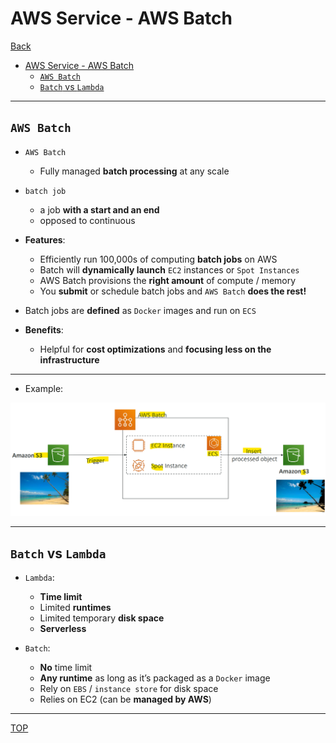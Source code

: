 # AWS Service - AWS Batch

[Back](../../index.md)

- [AWS Service - AWS Batch](#aws-service---aws-batch)
  - [`AWS Batch`](#aws-batch)
  - [`Batch` vs `Lambda`](#batch-vs-lambda)

---

## `AWS Batch`

- `AWS Batch`

  - Fully managed **batch processing** at any scale

- `batch job`

  - a job **with a start and an end**
  - opposed to continuous

- **Features**:

  - Efficiently run 100,000s of computing **batch jobs** on AWS
  - Batch will **dynamically launch** `EC2` instances or `Spot Instances`
  - AWS Batch provisions the **right amount** of compute / memory
  - You **submit** or schedule batch jobs and `AWS Batch` **does the rest!**

- Batch jobs are **defined** as `Docker` images and run on `ECS`

- **Benefits**:
  - Helpful for **cost optimizations** and **focusing less on the infrastructure**

---

- Example:

![batch_example](./pic/batch_example.png)

---

## `Batch` vs `Lambda`

- `Lambda`:

  - **Time limit**
  - Limited **runtimes**
  - Limited temporary **disk space**
  - **Serverless**

- `Batch`:
  - **No** time limit
  - **Any runtime** as long as it’s packaged as a `Docker` image
  - Rely on `EBS` / `instance store` for disk space
  - Relies on EC2 (can be **managed by AWS**)

---

[TOP](#aws-service---aws-batch)
